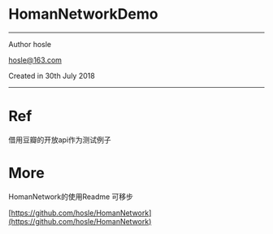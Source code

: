 # HomanNetworkDemo

***************

Author hosle

hosle@163.com

Created in 30th July 2018

***************


# Ref

借用豆瓣的开放api作为测试例子


# More

HomanNetwork的使用Readme 可移步

[https://github.com/hosle/HomanNetwork](https://github.com/hosle/HomanNetwork)
